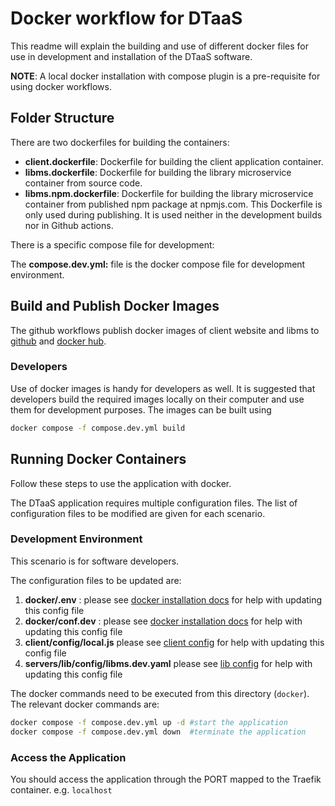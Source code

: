 # Docker workflow for DTaaS

This readme will explain the building and use of different docker files
for use in development and installation of the DTaaS software.

**NOTE**: A local docker installation with compose plugin is a pre-requisite
for using docker workflows.

## Folder Structure

There are two dockerfiles for building the containers:

- **client.dockerfile**: Dockerfile for building
  the client application container.
- **libms.dockerfile**: Dockerfile for building the library
  microservice container from source code.
- **libms.npm.dockerfile**: Dockerfile for building the library
  microservice container from published npm package at npmjs.com.
  This Dockerfile is only used during publishing. It is used neither
  in the development builds nor in Github actions.

There is a specific compose file for development:

The **compose.dev.yml:** file is the docker compose file
for development environment.

## Build and Publish Docker Images

The github workflows publish docker images of client website and libms to
[github](https://github.com/orgs/INTO-CPS-Association/packages?repo_name=DTaaS)
and
[docker hub](https://hub.docker.com/u/intocps).

### Developers

Use of docker images is handy for developers as well. It is suggested
that developers build the required images locally on their computer and
use them for development purposes. The images can be built using

```sh
docker compose -f compose.dev.yml build
```

## Running Docker Containers

Follow these steps to use the application with docker.

The DTaaS application requires multiple configuration files. The list of
configuration files to be modified are given for each scenario.

### Development Environment

This scenario is for software developers.

The configuration files to be updated are:

1. **docker/.env** :
   please see [docker installation docs](../../admin/host.md) for help
   with updating this config file
1. **docker/conf.dev** :
   please see  [docker installation docs](../../admin/host.md) for help
   with updating this config file
1. **client/config/local.js**
   please see [client config](../../admin/client/config.md) for help
   with updating this config file
1. **servers/lib/config/libms.dev.yaml**
   please see [lib config](../../admin/servers/lib/docker.md) for help
   with updating this config file

The docker commands need to be executed from this directory (`docker`).
The relevant docker commands are:

```bash
docker compose -f compose.dev.yml up -d #start the application
docker compose -f compose.dev.yml down  #terminate the application
```

### Access the Application

You should access the application through the PORT mapped to the Traefik container.
e.g. `localhost`
